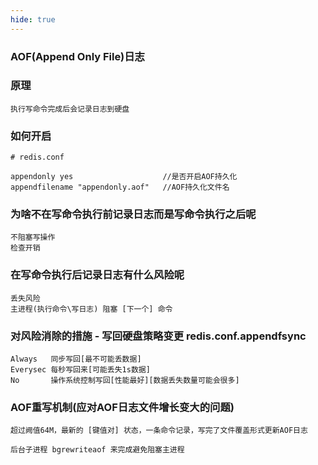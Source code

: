 ```yaml
---
hide: true
---
```


### AOF(Append Only File)日志

### 原理
```
执行写命令完成后会记录日志到硬盘
```

### 如何开启
```
# redis.conf

appendonly yes                    //是否开启AOF持久化 
appendfilename "appendonly.aof"   //AOF持久化文件名
```

### 为啥不在写命令执行前记录日志而是写命令执行之后呢
```
不阻塞写操作
检查开销
```

### 在写命令执行后记录日志有什么风险呢
```
丢失风险
主进程(执行命令\写日志) 阻塞 [下一个] 命令
```

### 对风险消除的措施 - 写回硬盘策略变更 redis.conf.appendfsync

```
Always   同步写回[最不可能丢数据]
Everysec 每秒写回来[可能丢失1s数据]
No       操作系统控制写回[性能最好][数据丢失数量可能会很多]
```

### AOF重写机制(应对AOF日志文件增长变大的问题)
```
超过阙值64M，最新的 [键值对] 状态，一条命令记录，写完了文件覆盖形式更新AOF日志

后台子进程 bgrewriteaof 来完成避免阻塞主进程
```